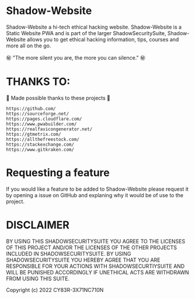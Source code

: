 # Shadow-Website

Shadow-Website a hi-tech ethical hacking website. Shadow-Website is a Static Website PWA and is part of the larger ShadowSecuritySuite, Shadow-Website allows you to get ethical hacking information, tips, courses and more all on the go.

㊙️ "The more silent you are, the more you can silence." ㊙️

# THANKS TO:

💖 Made possible thanks to these projects 💖

```
https://github.com/
https://sourceforge.net/
https://pages.cloudflare.com/
https://www.pwabuilder.com/
https://realfavicongenerator.net/
https://gtmetrix.com/
https://allthefreestock.com/
https://stackexchange.com/
https://www.gitkraken.com/
```
# Requesting a feature

If you would like a feature to be added to Shadow-Website please request it by opening a issue on GitHub and explaning why it would be of use to the project.

# DISCLAIMER

BY USING THIS SHADOWSECURITYSUITE YOU AGREE TO THE LICENSES OF THIS PROJECT AND/OR THE LICENSES OF THE OTHER PROJECTS INCLUDED IN SHADOWSECURITYSUITE. BY USING SHADOWSECURITYSUITE YOU HEREBY AGREE THAT YOU ARE RESPONSIBLE FOR YOUR ACTIONS WITH SHADOWSECURTIYSUITE AND WILL BE PUNISHED ACCORDINGLY IF UNETHICAL ACTS ARE WITHDRAWN FROM USING THIS SUITE. 

Copyright (c) 2022 CY83R-3X71NC710N

